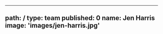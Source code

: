 ---
path: /
type: team
published: 0
name: Jen Harris
image: 'images/jen-harris.jpg'
------------------------------
